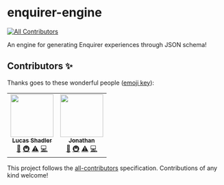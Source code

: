 # enquirer-engine
<!-- ALL-CONTRIBUTORS-BADGE:START - Do not remove or modify this section -->
[![All Contributors](https://img.shields.io/badge/all_contributors-2-orange.svg?style=flat-square)](#contributors-)
<!-- ALL-CONTRIBUTORS-BADGE:END -->
An engine for generating Enquirer experiences through JSON schema!

## Contributors ✨

Thanks goes to these wonderful people ([emoji key](https://allcontributors.org/docs/en/emoji-key)):

<!-- ALL-CONTRIBUTORS-LIST:START - Do not remove or modify this section -->
<!-- prettier-ignore-start -->
<!-- markdownlint-disable -->
<table>
  <tr>
    <td align="center"><a href="https://lshadler.github.io/"><img src="https://avatars.githubusercontent.com/u/23409677?v=4?s=100" width="100px;" alt=""/><br /><sub><b>Lucas Shadler</b></sub></a><br /><a href="https://github.com/sumwatshade/enquirer-engine/commits?author=sumwatshade" title="Documentation">📖</a> <a href="#infra-sumwatshade" title="Infrastructure (Hosting, Build-Tools, etc)">🚇</a> <a href="https://github.com/sumwatshade/enquirer-engine/commits?author=sumwatshade" title="Tests">⚠️</a> <a href="https://github.com/sumwatshade/enquirer-engine/commits?author=sumwatshade" title="Code">💻</a></td>
    <td align="center"><a href="https://github.com/jonathanlee46"><img src="https://avatars.githubusercontent.com/u/10793208?v=4?s=100" width="100px;" alt=""/><br /><sub><b>Jonathan</b></sub></a><br /><a href="https://github.com/sumwatshade/enquirer-engine/commits?author=jonathanlee46" title="Documentation">📖</a> <a href="#infra-jonathanlee46" title="Infrastructure (Hosting, Build-Tools, etc)">🚇</a> <a href="https://github.com/sumwatshade/enquirer-engine/commits?author=jonathanlee46" title="Tests">⚠️</a> <a href="https://github.com/sumwatshade/enquirer-engine/commits?author=jonathanlee46" title="Code">💻</a></td>
  </tr>
</table>

<!-- markdownlint-restore -->
<!-- prettier-ignore-end -->

<!-- ALL-CONTRIBUTORS-LIST:END -->

This project follows the [all-contributors](https://github.com/all-contributors/all-contributors) specification. Contributions of any kind welcome!
